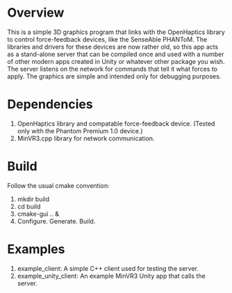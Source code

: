 # Overview
This is a simple 3D graphics program that links with the OpenHaptics library to control force-feedback devices, like the SenseAble PHANToM.
The libraries and drivers for these devices are now rather old, so this app acts as a stand-alone server that can be compiled once and used
with a number of other modern apps created in Unity or whatever other package you wish.  The server listens on the network for commands that
tell it what forces to apply.  The graphics are simple and intended only for debugging purposes.

# Dependencies
1. OpenHaptics library and compatable force-feedback device.  (Tested only with the Phantom Premium 1.0 device.)
2. MinVR3.cpp library for network communication.

# Build
Follow the usual cmake convention:
1. mkdir build
2. cd build
3. cmake-gui .. &
4. Configure.  Generate.  Build.

# Examples
1. example_client:  A simple C++ client used for testing the server.
2. example_unity_client:  An example MinVR3 Unity app that calls the server.
